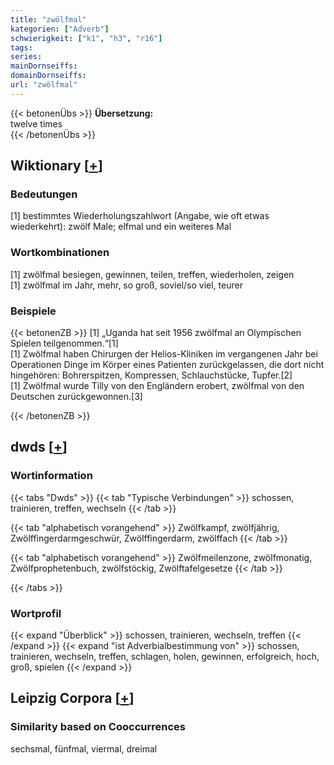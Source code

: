```yaml
---
title: "zwölfmal"
kategorien: ["Adverb"]
schwierigkeit: ["k1", "h3", "r16"]
tags:
series:
mainDornseiffs:
domainDornseiffs:
url: "zwölfmal"
---
```


{{< betonenÜbs >}}
**Übersetzung:**  
twelve times  
{{< /betonenÜbs >}}

## Wiktionary [[+](https://de.wiktionary.org/wiki/zwölfmal)]

### Bedeutungen
[1] bestimmtes Wiederholungszahlwort (Angabe, wie oft etwas wiederkehrt): zwölf Male; elfmal und ein weiteres Mal  

### Wortkombinationen
[1] zwölfmal besiegen, gewinnen, teilen, treffen, wiederholen, zeigen  
[1] zwölfmal im Jahr, mehr, so groß, soviel/so viel, teurer  

### Beispiele
{{< betonenZB >}}
[1] „Uganda hat seit 1956 zwölfmal an Olympischen Spielen teilgenommen.“[1]  
[1] Zwölfmal haben Chirurgen der Helios-Kliniken im vergangenen Jahr bei Operationen Dinge im Körper eines Patienten zurückgelassen, die dort nicht hingehören: Bohrerspitzen, Kompressen, Schlauchstücke, Tupfer.[2]  
[1] Zwölfmal wurde Tilly von den Engländern erobert, zwölfmal von den Deutschen zurückgewonnen.[3]  

{{< /betonenZB >}}


## dwds [[+](https://www.dwds.de/wb/zwölfmal)]

### Wortinformation
{{< tabs "Dwds" >}}
{{< tab "Typische Verbindungen" >}}
schossen, trainieren, treffen, wechseln
{{< /tab >}}

{{< tab "alphabetisch vorangehend" >}}
Zwölfkampf, zwölfjährig, Zwölffingerdarmgeschwür, Zwölffingerdarm, zwölffach
{{< /tab >}}

{{< tab "alphabetisch vorangehend" >}}
Zwölfmeilenzone, zwölfmonatig, Zwölfprophetenbuch, zwölfstöckig, Zwölftafelgesetze
{{< /tab >}}

{{< /tabs >}}

### Wortprofil
{{< expand "Überblick" >}} schossen, trainieren, wechseln, treffen {{< /expand >}}
{{< expand "ist Adverbialbestimmung von" >}} schossen, trainieren, wechseln, treffen, schlagen, holen, gewinnen, erfolgreich, hoch, groß, spielen {{< /expand >}}

## Leipzig Corpora [[+](https://corpora.uni-leipzig.de/en/res?word=zwölfmal&corpusId=deu_newscrawl-public_2018)]


### Similarity based on Cooccurrences
sechsmal, fünfmal, viermal, dreimal

